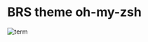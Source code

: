 # BRS theme oh-my-zsh

![term](https://github.com/evenhold/brs-zsh-theme/screenshots/brs-zsh-theme)
